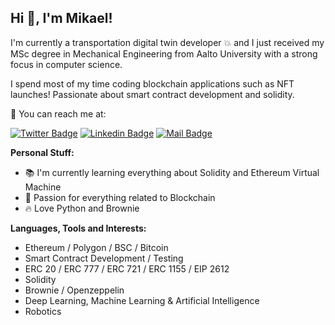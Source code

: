 <h2> Hi 👋, I'm Mikael! </h2>

I'm currently a transportation digital twin developer 💥 and I just received my MSc degree in Mechanical Engineering from Aalto University with a strong focus in computer science. 

I spend most of my time coding blockchain applications such as NFT launches! Passionate about smart contract development and solidity.



📧 You can reach me at:


[![Twitter Badge](https://img.shields.io/badge/-@mikaelaakko-1ca0f1?style=flat&labelColor=1ca0f1&logo=twitter&logoColor=white&link=https://twitter.com/mikaelaakko)](https://twitter.com/mikaelaakko) [![Linkedin Badge](https://img.shields.io/badge/-Mikael-0e76a8?style=flat&labelColor=0e76a8&logo=linkedin&logoColor=white)](https://www.linkedin.com/in/mikael-aakko-293303139/) [![Mail Badge](https://img.shields.io/badge/-mikael.aakko-c0392b?style=flat&labelColor=c0392b&logo=gmail&logoColor=white)](mailto:mikael.aakko@gmail.com)

**Personal Stuff:**

- 📚 I'm currently learning everything about Solidity and Ethereum Virtual Machine
- 🧬 Passion for everything related to Blockchain
- 🔥 Love Python and Brownie
  
**Languages, Tools and Interests:**   

 - Ethereum / Polygon / BSC / Bitcoin
 - Smart Contract Development / Testing
 - ERC 20 / ERC 777 / ERC 721 / ERC 1155 / EIP 2612
 - Solidity
 - Brownie / Openzeppelin
 - Deep Learning, Machine Learning & Artificial Intelligence
 - Robotics




#
